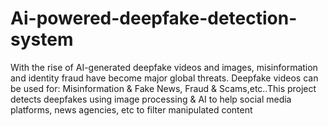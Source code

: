 # Ai-powered-deepfake-detection-system
With the rise of AI-generated deepfake videos and images,  misinformation and identity fraud have become major global  threats. Deepfake videos can be used for: Misinformation &amp; Fake News, Fraud &amp; Scams,etc..This project detects deepfakes using image processing &amp; AI to  help social media platforms, news agencies, etc to filter manipulated content 
